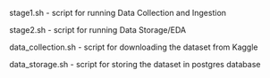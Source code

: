 stage1.sh - script for running Data Collection and Ingestion

stage2.sh - script for running Data Storage/EDA

data_collection.sh - script for downloading the dataset from Kaggle

data_storage.sh - script for storing the dataset in postgres database
